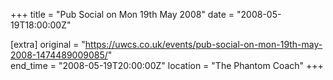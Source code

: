 +++
title = "Pub Social on Mon 19th May 2008"
date = "2008-05-19T18:00:00Z"

[extra]
original = "https://uwcs.co.uk/events/pub-social-on-mon-19th-may-2008-1474489009085/"    
end_time = "2008-05-19T20:00:00Z"
location = "The Phantom Coach"
+++



